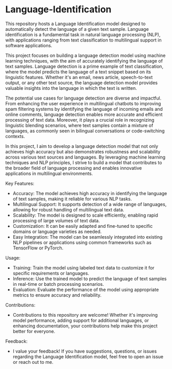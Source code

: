 # Language-Identification
This repository hosts a Language Identification model designed to automatically detect the language of a given text sample. Language identification is a fundamental task in natural language processing (NLP), with applications ranging from text classification to multilingual support in software applications.

This project focuses on building a language detection model using machine learning techniques, with the aim of accurately identifying the language of text samples. Language detection is a prime example of text classification, where the model predicts the language of a text snippet based on its linguistic features. Whether it's an email, news article, speech-to-text output, or any other text source, the language detection model provides valuable insights into the language in which the text is written.

The potential use cases for language detection are diverse and impactful. From enhancing the user experience in multilingual chatbots to improving spam filtering systems by identifying the language of incoming emails and online comments, language detection enables more accurate and efficient processing of text data. Moreover, it plays a crucial role in recognizing linguistic blending scenarios, where text samples contain a mixture of languages, as commonly seen in bilingual conversations or code-switching contexts.

In this project, I aim to develop a language detection model that not only achieves high accuracy but also demonstrates robustness and scalability across various text sources and languages. By leveraging machine learning techniques and NLP principles, I strive to build a model that contributes to the broader field of language processing and enables innovative applications in multilingual environments.

Key Features:
- Accuracy: The model achieves high accuracy in identifying the language of text samples, making it reliable for various NLP tasks.
- Multilingual Support: It supports detection of a wide range of languages, allowing for robust handling of multilingual text data.
- Scalability: The model is designed to scale efficiently, enabling rapid processing of large volumes of text data.
- Customization: It can be easily adapted and fine-tuned to specific domains or language varieties as needed.
- Easy Integration: The model can be seamlessly integrated into existing NLP pipelines or applications using common frameworks such as TensorFlow or PyTorch.

Usage:
- Training: Train the model using labeled text data to customize it for specific requirements or languages.
- Inference: Use the trained model to predict the language of text samples in real-time or batch processing scenarios.
- Evaluation: Evaluate the performance of the model using appropriate metrics to ensure accuracy and reliability.

Contributions:
- Contributions to this repository are welcome! Whether it's improving model performance, adding support for additional languages, or enhancing documentation, your contributions help make this project better for everyone.

Feedback:
- I value your feedback! If you have suggestions, questions, or issues regarding the Language Identification model, feel free to open an issue or reach out to me.

